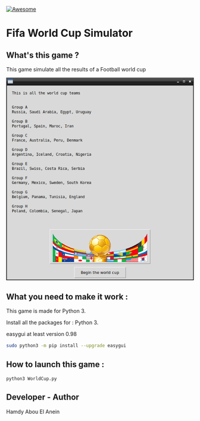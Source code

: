 [![Awesome](https://awesome.re/badge.svg)](https://awesome.re)  


# Fifa World Cup Simulator

## What's this game ?  

This game simulate all the results of a Football world cup  

![Screenshot](screenshot.png)  


## What you need to make it work :  

This game is made for Python 3.  

Install all the packages for : Python 3.  

easygui at least version 0.98  

```sh
sudo python3 -m pip install --upgrade easygui  
```  


## How to launch this game :  

```sh
python3 WorldCup.py
```  


## Developer - Author  

Hamdy Abou El Anein  

